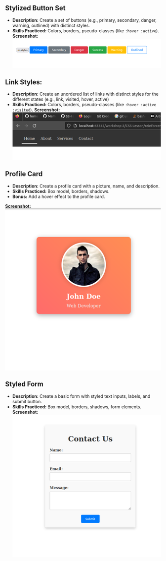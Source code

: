 

## Stylized Button Set
- **Description:** Create a set of buttons (e.g., primary, secondary, danger, warning, outlined) with distinct styles.
- **Skills Practiced:** Colors, borders, pseudo-classes (like `:hover :active`).
**Screenshot:**
![Stylized Button Set](buttons.png)

## Link Styles:
- **Description:** Create an unordered list of links with distinct styles for the different states (e.g., link, visited, hover, active)
- **Skills Practiced:** Colors, borders, pseudo-classes (like `:hover :active :visited`).
**Screenshot:**
![Link Styles](navigation.png)

## Profile Card
- **Description:** Create a profile card with a picture, name, and description.
- **Skills Practiced:** Box model, borders, shadows.
- **Bonus:** Add a hover effect to the profile card.

**Screenshot:**
![Profile Card](card.png)

## Styled Form
- **Description:** Create a basic form with styled text inputs, labels, and submit button.
- **Skills Practiced:** Box model, borders, shadows, form elements.
**Screenshot:**
![Styled Form](styled-form.png)